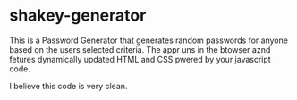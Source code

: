# shakey-generator
This is a Password Generator that generates random passwords for anyone based on the users selected criteria.  The appr uns in the btowser aznd fetures dynamically updated HTML and CSS pwered by your javascript code.  

I believe this code is very clean.   

